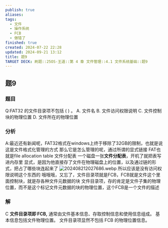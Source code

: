 ```yaml
---
publish: true
aliases: 
tags:
  - 文件
  - 操作系统
  - FCB
  - 做错了
finished: true
created: 2024-07-22 22:28
updated: 2024-09-21 13:12
title: 题9
TARGET DECK: 刷题::25OS-王道::第 4 章 文件管理::4.1 文件系统基础::题9
---
```

## 题9
### 题目
Q:FAT32 的文件目录项不包括 ( ) 。
A. 文件名 
B. 文件访问权限说明
C. 文件控制块的物理位置 
D. 文件所在的物理位置
### 分析
A:最近还有新闻呢，FAT32格式在windows上终于移除了32GB的限制，也就是说这是文件格式化管理的方式
那么它是怎么管理的呢，通过所谓的显式链接
FAT也就是file allocation table 文件分配表
一个磁盘一张**文件分配表**，开机了就把表写进内存里
显式，是因为他直接存了文件在物理磁盘上的位置，以及通过链的形式，把占了哪些块连起来了
![202408212027686.webp](https://img.hwenyi.live/202408212027686.webp)
所以应该是没有访问权限说明这个东西的
哦哦哦，又忘了，文件目录项就是FCB，FCB就是文件这个里面控制块，就是存各种文件元数据的块
文件目录项，存的肯定是文件子集的物理位置，而不是这个标记文件元数据的块的物理位置，这个FCB是一个文件的描述
### 解
C
**文件目录项即 FCB,** 通常由文件基本信息、存取控制信息和使用信息组成。
基本信息包括文件物理位置。
文件目录项显然不包括 FCB 的物理位置信息。
<!--ID: 1725343910734-->
